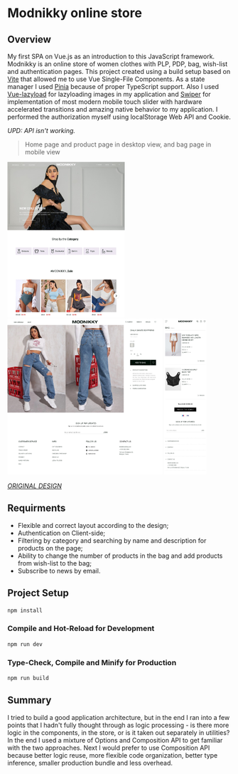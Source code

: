 # Modnikky online store

## Overview

My first SPA on Vue.js as an introduction to this JavaScript framework. Modnikky is an online store of women clothes with PLP, PDP, bag, wish-list and authentication pages. This project created using a build setup based on [Vite](https://vuejs.org/guide/quick-start.html) that allowed me to use Vue Single-File Components. As a state manager I used [Pinia](https://pinia.vuejs.org/) because of proper TypeScript support. Also I used [Vue-lazyload](https://github.com/hilongjw/vue-lazyload) for lazyloading images in my application and [Swiper](https://github.com/nolimits4web/Swiper) for implementation of most modern mobile touch slider with hardware accelerated transitions and amazing native behavior to my application. I performed the authorization myself using localStorage Web API and Cookie.

_UPD: API isn't working._

> Home page and product page in desktop view, and bag page in mobile view

<img src="public/previews/home-page-desktop.jpg" height="350" alt="Home page preview in desktop view"> <img src="public/previews/product-page-desktop.jpg" height="350" alt="Product page preview in desktop view"> <img src="public/previews/bag-page-mobile.jpg" height="350" alt="Bag page preview in mobile view">

_[ORIGINAL DESIGN](<https://www.figma.com/file/EU9rX288YZxT6RcpMmMOcO/Diplom-projects_Front-end-(1)?node-id=1%3A1386>)_

## Requirments

- Flexible and correct layout according to the design;
- Authentication on Client-side;
- Filtering by category and searching by name and description for products on the page;
- Ability to change the number of products in the bag and add products from wish-list to the bag;
- Subscribe to news by email.

## Project Setup

```sh
npm install
```

### Compile and Hot-Reload for Development

```sh
npm run dev
```

### Type-Check, Compile and Minify for Production

```sh
npm run build
```

## Summary

I tried to build a good application architecture, but in the end I ran into a few points that I hadn't fully thought through as logic processing - is there more logic in the components, in the store, or is it taken out separately in utilities? In the end I used a mixture of Options and Composition API to get familiar with the two approaches. Next I would prefer to use Composition API because better logic reuse, more flexible code organization, better type inference, smaller production bundle and less overhead.
